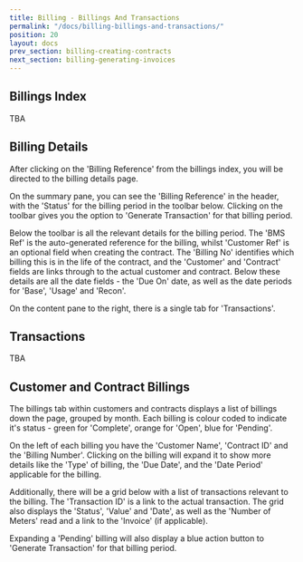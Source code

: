 ```yaml
---
title: Billing - Billings And Transactions
permalink: "/docs/billing-billings-and-transactions/"
position: 20
layout: docs
prev_section: billing-creating-contracts
next_section: billing-generating-invoices
---
```


## Billings Index

TBA

## Billing Details

After clicking on the 'Billing Reference' from the billings index, you will be directed to the billing details page.

On the summary pane, you can see the 'Billing Reference' in the header, with the 'Status' for the billing period in the toolbar below. Clicking on the toolbar gives you the option to 'Generate Transaction' for that billing period.

Below the toolbar is all the relevant details for the billing period. The 'BMS Ref' is the auto-generated reference for the billing, whilst 'Customer Ref' is an optional field when creating the contract. The 'Billing No' identifies which billing this is in the life of the contract, and the 'Customer' and 'Contract' fields are links through to the actual customer and contract. Below these details are all the date fields - the 'Due On' date, as well as the date periods for 'Base', 'Usage' and 'Recon'.

On the content pane to the right, there is a single tab for 'Transactions'.

## Transactions

TBA

## Customer and Contract Billings

The billings tab within customers and contracts displays a list of billings down the page, grouped by month. Each billing is colour coded to indicate it's status - green for 'Complete', orange for 'Open', blue for 'Pending'.

On the left of each billing you have the 'Customer Name', 'Contract ID' and the 'Billing Number'. Clicking on the billing will expand it to show more details like the 'Type' of billing, the 'Due Date', and the 'Date Period' applicable for the billing.

Additionally, there will be a grid below with a list of transactions relevant to the billing. The 'Transaction ID' is a link to the actual transaction. The grid also displays the 'Status', 'Value' and 'Date', as well as the 'Number of Meters' read and a link to the 'Invoice' (if applicable).

Expanding a 'Pending' billing will also display a blue action button to 'Generate Transaction' for that billing period.
